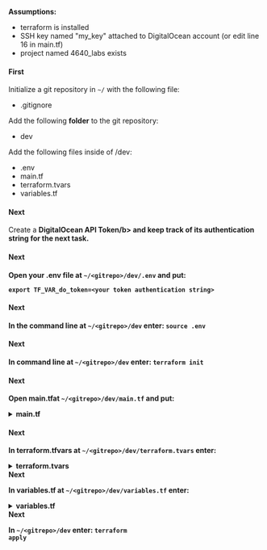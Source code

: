 <b>Assumptions:</b>
- terraform is installed 
- SSH key named "my_key" attached to DigitalOcean account (or edit line 16 in main.tf)
- project named 4640_labs exists

<h4>First</h4>

Initialize a git repository in ```~/``` with the following file:
- .gitignore

Add the following <b>folder</b> to the git repository:
- dev

Add the following files inside of /dev:
- .env
- main.tf
- terraform.tvars
- variables.tf

<h4>Next</h4>

Create a <b>DigitalOcean API Token/b> and keep track of its <b>authentication string</b> for the next task.

<h4>Next</h4>

Open your .env file at ```~/<gitrepo>/dev/.env``` and put:
```
export TF_VAR_do_token=<your token authentication string>
```

<h4>Next</h4>

In the command line at ```~/<gitrepo>/dev``` enter: <code>source .env</code>

<h4>Next</h4>

In command line at ```~/<gitrepo>/dev``` enter: <code>terraform init</code>

<h4>Next</h4>

Open <b>main.tf</b>at ```~/<gitrepo>/dev/main.tf``` and put:


<details>
    <summary>
        main.tf
    </summary>

    terraform {
        required_providers {
            digitalocean = {
                source  = "digitalocean/digitalocean"
                version = "~> 2.0"
            }
        }
    }

    # Configure the DigitalOcean Provider
    provider "digitalocean" {
        token = var.do_token
    }

    # Set the SSH key used
    data "digitalocean_ssh_key" "my_key" {
        name = "my_key"
    }

    # Set the project used
    data "digitalocean_project" "lab_project" {
        name = "4640_labs"
    }

    # Create a new tag
    resource "digitalocean_tag" "do_tag" {
        name = "Web"
    }

    # Create a new VPC
    resource "digitalocean_vpc" "web_vpc" {
        name   = "web"
        region = var.region
    }

    # Create firewall for droplets 
    resource "digitalocean_firewall" "web" {

        # The name we give our firewall for ease of use                               
        name = "web-firewall"

        # The droplets to apply this firewall to                                   
        droplet_ids = digitalocean_droplet.web.*.id

        # Internal VPC Rules. We have to let ourselves talk to each other
        inbound_rule {
            protocol = "tcp"
            port_range = "1-65535"
            source_addresses = [digitalocean_vpc.web_vpc.ip_range]
        }

        inbound_rule {
            protocol = "udp"
            port_range = "1-65535"
            source_addresses = [digitalocean_vpc.web_vpc.ip_range]
        }

        inbound_rule {
            protocol = "icmp"
            source_addresses = [digitalocean_vpc.web_vpc.ip_range]
        }

        outbound_rule {
            protocol = "udp"
            port_range = "1-65535"
            destination_addresses = [digitalocean_vpc.web_vpc.ip_range]
        }

        outbound_rule {
            protocol = "tcp"
            port_range = "1-65535"
            destination_addresses = [digitalocean_vpc.web_vpc.ip_range]
        }

        outbound_rule {
            protocol = "icmp"
            destination_addresses = [digitalocean_vpc.web_vpc.ip_range]
        }

        # Selective Outbound Traffic Rules

        # HTTP
        outbound_rule {
            protocol = "tcp"
            port_range = "80"
            destination_addresses = ["0.0.0.0/0", "::/0"]
        }

        # HTTPS
        outbound_rule {
            protocol = "tcp"
            port_range = "443"
            destination_addresses = ["0.0.0.0/0", "::/0"]
        }

        # ICMP (Ping)
        outbound_rule {
            protocol              = "icmp"
            destination_addresses = ["0.0.0.0/0", "::/0"]
        }
    }

    # Create droplets
    resource "digitalocean_droplet" "web" {
        image    = "rockylinux-9-x64"
        count    = var.droplet_count
        name     = "web-${count.index + 1}"
        tags     = [digitalocean_tag.do_tag.id]
        region   = var.region
        size     = "s-1vcpu-512mb-10gb"
        vpc_uuid = digitalocean_vpc.web_vpc.id
        ssh_keys = [data.digitalocean_ssh_key.my_key.id]

        lifecycle {
            create_before_destroy = true
        }
    }

    # Add new web droplets to existing 4640_labs project
    resource "digitalocean_project_resources" "project_attach" {
        project = data.digitalocean_project.lab_project.id
        resources = flatten([digitalocean_droplet.web.*.urn]) 
    }

    # Create load balancer for droplets
    resource "digitalocean_loadbalancer" "public" {
        name = "loadbalancer-1"
        region = var.region

        forwarding_rule {
            entry_port     = 80
            entry_protocol = "http"

            target_port     = 80
            target_protocol = "http"
        }

        healthcheck {
            port     = 22
            protocol = "tcp"
        }

        droplet_tag = "Web"
        vpc_uuid = digitalocean_vpc.web_vpc.id
    }

    # Create a database firewall
    resource "digitalocean_database_firewall" "mongodb-firewall" {

        cluster_id = digitalocean_database_cluster.mongodb-example.id
        # allow connection from resources with a given tag
        # for example if our droplets all have a tag "web" we could use web as the value
        rule {
            type  = "tag"
            value = "web"
        }
    }

    # Create a database
    resource "digitalocean_database_cluster" "mongodb-example" {
        name       = "example-mongo-cluster"
        engine     = "mongodb"
        version    = "4"
        size       = "db-s-1vcpu-1gb"
        region     = var.region
        node_count = 1

        private_network_uuid = digitalocean_vpc.web_vpc.id
    }


    # firewall for bastion server
    resource "digitalocean_firewall" "bastion" {
    
        #firewall name
        name = "ssh-bastion-firewall"

        # Droplets to apply the firewall to
        droplet_ids = [digitalocean_droplet.bastion.id]

        inbound_rule {
            protocol = "tcp"
            port_range = "22"
            source_addresses = ["0.0.0.0/0", "::/0"]
        }

        outbound_rule {
            protocol = "tcp"
            port_range = "22"
            destination_addresses = [digitalocean_vpc.web_vpc.ip_range]
        }

        outbound_rule {
            protocol = "icmp"
            destination_addresses = [digitalocean_vpc.web_vpc.ip_range]
        }
    }
    # Create a bastion server
    resource "digitalocean_droplet" "bastion" {
        image    = "rockylinux-9-x64"
        name     = "bastion-${var.region}"
        region   = var.region
        size     = "s-1vcpu-512mb-10gb"
        ssh_keys = [data.digitalocean_ssh_key.my_key.id]
        vpc_uuid = digitalocean_vpc.web_vpc.id
    }

</details>

<h4>Next</h4>

In <b>terraform.tfvars</b> at ```~/<gitrepo>/dev/terraform.tvars``` enter:

<details>
    <summary>
        terraform.tvars
    </summary>

    droplet_count = 3
</details

<h4>Next</h4>

In <b>variables.tf</b> at ```~/<gitrepo>/dev/variables.tf``` enter:

<details>
    <summary>
        variables.tf
    </summary>
    
    variable "do_token" {}

    variable "region" {
        type = string
        default = "sfo3"
    }

    variable "droplet_count" {
        type = number
        default = 2
    }
</details


<h4>Next</h4>

In ```~/<gitrepo>/dev``` enter: <code>terraform apply</code>



